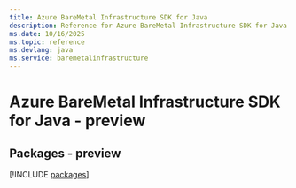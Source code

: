 ```yaml
---
title: Azure BareMetal Infrastructure SDK for Java
description: Reference for Azure BareMetal Infrastructure SDK for Java
ms.date: 10/16/2025
ms.topic: reference
ms.devlang: java
ms.service: baremetalinfrastructure
---
```

# Azure BareMetal Infrastructure SDK for Java - preview
## Packages - preview
[!INCLUDE [packages](baremetal-infrastructure-index.md)]